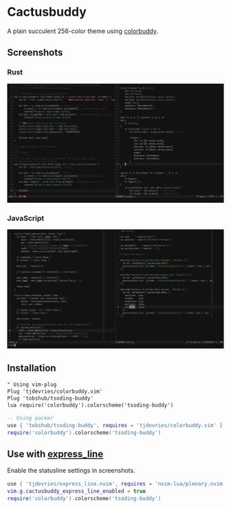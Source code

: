 # Cactusbuddy

A plain succulent 256-color theme using [colorbuddy].

[colorbuddy]: https://github.com/tjdevries/colorbuddy.nvim

## Screenshots

### Rust

![cactusbuddy-rust](media/cactusbuddy-rust.png)

### JavaScript

![cactusbuddy-javascript](media/cactusbuddy-javascript.png)

## Installation

```vim
" Using vim-plug
Plug 'tjdevries/colorbuddy.vim'
Plug 'tobshub/tsoding-buddy'
lua require('colorbuddy').colorscheme('tsoding-buddy')
```

```lua
-- Using packer
use { 'tobshub/tsoding-buddy', requires = 'tjdevries/colorbuddy.vim' }
require('colorbuddy').colorscheme('tsoding-buddy')
```

## Use with [express_line]

[express_line]: https://github.com/tjdevries/express_line.nvim

Enable the statusline settings in screenshots.

```lua
use { 'tjdevries/express_line.nvim', requires = 'nvim-lua/plenary.nvim' }
vim.g.cactusbuddy_express_line_enabled = true
require('colorbuddy').colorscheme('tsoding-buddy')
```
